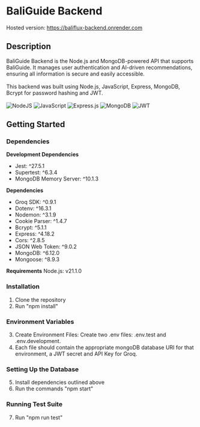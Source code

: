 # BaliGuide Backend

Hosted version: https://baliflux-backend.onrender.com

## Description

BaliGuide Backend is the Node.js and MongoDB-powered API that supports BaliGuide. It manages user authentication and AI-driven recommendations, ensuring all information is secure and easily accessible.  
<br>
This backend was built using Node.js, JavaScript, Express, MongoDB, Bcrypt for password hashing and JWT.  
<br>
![NodeJS](https://img.shields.io/badge/node.js-%23518F4C?style=for-the-badge&logo=node.js&logoColor=white)
![JavaScript](https://img.shields.io/badge/javascript%20-%23323330.svg?&style=for-the-badge&logo=javascript&logoColor=%23F7DF1E)
![Express.js](https://img.shields.io/badge/express.js-%23323330.svg?style=for-the-badge&logo=express&logoColor=%2361DAFB)
![MongoDB](https://img.shields.io/badge/MongoDB-%234ea94b.svg?style=for-the-badge&logo=mongodb&logoColor=white)
![JWT](https://img.shields.io/badge/JWT-black?style=for-the-badge&logo=JSON%20web%20tokens)

## Getting Started

### Dependencies

**Development Dependencies**

- Jest: ^27.5.1
- Supertest: ^6.3.4
- MongoDB Memory Server: ^10.1.3

**Dependencies**

- Groq SDK: ^0.9.1
- Dotenv: ^16.3.1
- Nodemon: ^3.1.9
- Cookie Parser: ^1.4.7
- Bcrypt: ^5.1.1
- Express: ^4.18.2
- Cors: ^2.8.5
- JSON Web Token: ^9.0.2
- MongoDB: ^6.12.0
- Mongoose: ^8.9.3

**Requirements**
Node.js: v21.1.0

### Installation

1. Clone the repository
2. Run "npm install"

### Environment Variables

3. Create Environment Files: Create two .env files: .env.test and .env.development.
4. Each file should contain the appropriate mongoDB database URI for that environment, a JWT secret and API Key for Groq.

### Setting Up the Database

5. Install dependencies outlined above
6. Run the commands "npm start"

### Running Test Suite

7. Run "npm run test"

